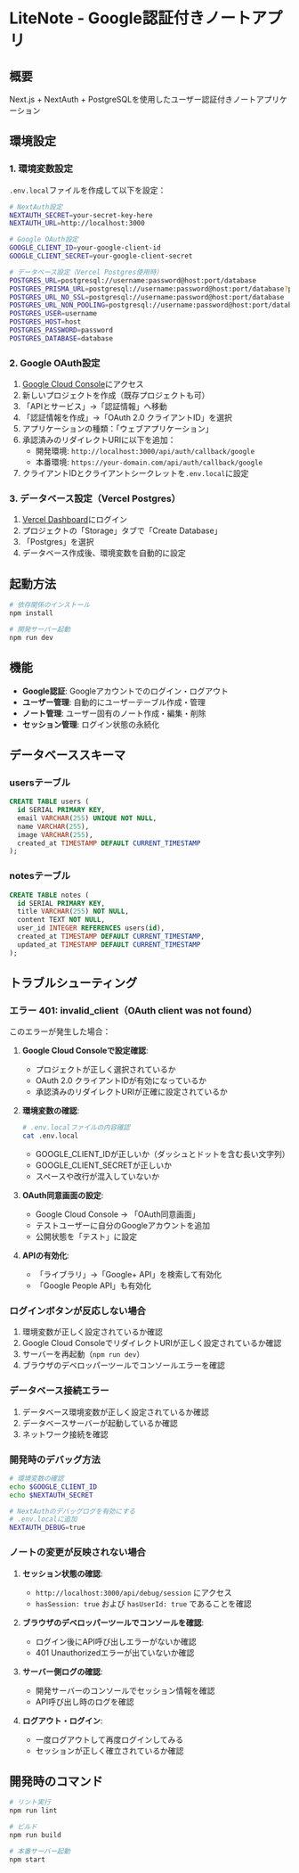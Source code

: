 # LiteNote - Google認証付きノートアプリ

## 概要
Next.js + NextAuth + PostgreSQLを使用したユーザー認証付きノートアプリケーション

## 環境設定

### 1. 環境変数設定
`.env.local`ファイルを作成して以下を設定：

```bash
# NextAuth設定
NEXTAUTH_SECRET=your-secret-key-here
NEXTAUTH_URL=http://localhost:3000

# Google OAuth設定
GOOGLE_CLIENT_ID=your-google-client-id
GOOGLE_CLIENT_SECRET=your-google-client-secret

# データベース設定（Vercel Postgres使用時）
POSTGRES_URL=postgresql://username:password@host:port/database
POSTGRES_PRISMA_URL=postgresql://username:password@host:port/database?pgbouncer=true&connect_timeout=15
POSTGRES_URL_NO_SSL=postgresql://username:password@host:port/database
POSTGRES_URL_NON_POOLING=postgresql://username:password@host:port/database
POSTGRES_USER=username
POSTGRES_HOST=host
POSTGRES_PASSWORD=password
POSTGRES_DATABASE=database
```

### 2. Google OAuth設定

1. [Google Cloud Console](https://console.cloud.google.com/)にアクセス
2. 新しいプロジェクトを作成（既存プロジェクトも可）
3. 「APIとサービス」→「認証情報」へ移動
4. 「認証情報を作成」→「OAuth 2.0 クライアントID」を選択
5. アプリケーションの種類：「ウェブアプリケーション」
6. 承認済みのリダイレクトURIに以下を追加：
   - 開発環境: `http://localhost:3000/api/auth/callback/google`
   - 本番環境: `https://your-domain.com/api/auth/callback/google`
7. クライアントIDとクライアントシークレットを`.env.local`に設定

### 3. データベース設定（Vercel Postgres）

1. [Vercel Dashboard](https://vercel.com/dashboard)にログイン
2. プロジェクトの「Storage」タブで「Create Database」
3. 「Postgres」を選択
4. データベース作成後、環境変数を自動的に設定

## 起動方法

```bash
# 依存関係のインストール
npm install

# 開発サーバー起動
npm run dev
```

## 機能

- **Google認証**: Googleアカウントでのログイン・ログアウト
- **ユーザー管理**: 自動的にユーザーテーブル作成・管理
- **ノート管理**: ユーザー固有のノート作成・編集・削除
- **セッション管理**: ログイン状態の永続化

## データベーススキーマ

### usersテーブル
```sql
CREATE TABLE users (
  id SERIAL PRIMARY KEY,
  email VARCHAR(255) UNIQUE NOT NULL,
  name VARCHAR(255),
  image VARCHAR(255),
  created_at TIMESTAMP DEFAULT CURRENT_TIMESTAMP
);
```

### notesテーブル
```sql
CREATE TABLE notes (
  id SERIAL PRIMARY KEY,
  title VARCHAR(255) NOT NULL,
  content TEXT NOT NULL,
  user_id INTEGER REFERENCES users(id),
  created_at TIMESTAMP DEFAULT CURRENT_TIMESTAMP,
  updated_at TIMESTAMP DEFAULT CURRENT_TIMESTAMP
);
```

## トラブルシューティング

### エラー 401: invalid_client（OAuth client was not found）
このエラーが発生した場合：

1. **Google Cloud Consoleで設定確認**:
   - プロジェクトが正しく選択されているか
   - OAuth 2.0 クライアントIDが有効になっているか
   - 承認済みのリダイレクトURIが正確に設定されているか

2. **環境変数の確認**:
   ```bash
   # .env.localファイルの内容確認
   cat .env.local
   ```
   - GOOGLE_CLIENT_IDが正しいか（ダッシュとドットを含む長い文字列）
   - GOOGLE_CLIENT_SECRETが正しいか
   - スペースや改行が混入していないか

3. **OAuth同意画面の設定**:
   - Google Cloud Console → 「OAuth同意画面」
   - テストユーザーに自分のGoogleアカウントを追加
   - 公開状態を「テスト」に設定

4. **APIの有効化**:
   - 「ライブラリ」→「Google+ API」を検索して有効化
   - 「Google People API」も有効化

### ログインボタンが反応しない場合
1. 環境変数が正しく設定されているか確認
2. Google Cloud ConsoleでリダイレクトURIが正しく設定されているか確認
3. サーバーを再起動（`npm run dev`）
4. ブラウザのデベロッパーツールでコンソールエラーを確認

### データベース接続エラー
1. データベース環境変数が正しく設定されているか確認
2. データベースサーバーが起動しているか確認
3. ネットワーク接続を確認

### 開発時のデバッグ方法
```bash
# 環境変数の確認
echo $GOOGLE_CLIENT_ID
echo $NEXTAUTH_SECRET

# NextAuthのデバッグログを有効にする
# .env.localに追加
NEXTAUTH_DEBUG=true
```

### ノートの変更が反映されない場合
1. **セッション状態の確認**:
   - `http://localhost:3000/api/debug/session` にアクセス
   - `hasSession: true` および `hasUserId: true` であることを確認

2. **ブラウザのデベロッパーツールでコンソールを確認**:
   - ログイン後にAPI呼び出しエラーがないか確認
   - 401 Unauthorizedエラーが出ていないか確認

3. **サーバー側ログの確認**:
   - 開発サーバーのコンソールでセッション情報を確認
   - API呼び出し時のログを確認

4. **ログアウト・ログイン**:
   - 一度ログアウトして再度ログインしてみる
   - セッションが正しく確立されているか確認

## 開発時のコマンド

```bash
# リント実行
npm run lint

# ビルド
npm run build

# 本番サーバー起動
npm start
```